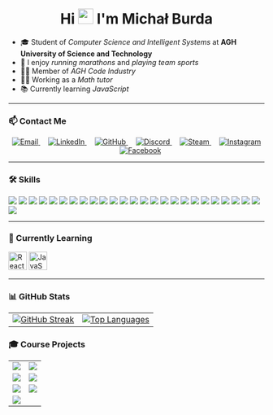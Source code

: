 <h1 align="center">
  Hi <img src="https://user-images.githubusercontent.com/18350557/176309783-0785949b-9127-417c-8b55-ab5a4333674e.gif" width="30" /> I'm Michał Burda
</h1>

- 🎓 Student of *Computer Science and Intelligent Systems* at **AGH University of Science and Technology**
- 🏃 I enjoy *running marathons* and *playing team sports*
- 👨‍🎓 Member of *AGH Code Industry*
- 👨‍🏫 Working as a *Math tutor*
- 📚 Currently learning *JavaScript*

---

### 📫 Contact Me

<p align="center">
  <a href="mailto:michalburda4@gmail.com">
    <img src="https://img.shields.io/badge/Email-michalburda4@gmail.com-blue?style=flat-square&logo=gmail&logoColor=white" alt="Email" />
  </a>
  &nbsp;&nbsp;&nbsp;
  <a href="https://www.linkedin.com/in/micha%C5%82-burda-0756042b7/">
    <img src="https://img.shields.io/badge/LinkedIn-0756042b7?style=flat-square&logo=linkedin&logoColor=white" alt="LinkedIn" />
  </a>
  &nbsp;&nbsp;&nbsp;
  <a href="https://github.com/MichalBurda4">
    <img src="https://img.shields.io/badge/GitHub-000000?style=flat-square&logo=github&logoColor=white" alt="GitHub" />
  </a>
  &nbsp;&nbsp;&nbsp;
  <a href="https://discordapp.com/users/540970664295792640">
    <img src="https://img.shields.io/badge/Discord-7289DA?style=flat-square&logo=discord&logoColor=white" alt="Discord" />
  </a>
  &nbsp;&nbsp;&nbsp;
  <a href="https://steamcommunity.com/profiles/76561198872117909">
    <img src="https://img.shields.io/badge/Steam-000000?style=flat-square&logo=steam&logoColor=white" alt="Steam" />
  </a>
  &nbsp;&nbsp;&nbsp;
  <a href="https://www.instagram.com/michalburda_/">
    <img src="https://img.shields.io/badge/Instagram-E4405F?style=flat-square&logo=instagram&logoColor=white" alt="Instagram" />
  </a>
  &nbsp;&nbsp;&nbsp;
  <a href="https://www.facebook.com/profile.php?id=100015457230939">
    <img src="https://img.shields.io/badge/Facebook-1877F2?style=flat-square&logo=facebook&logoColor=white" alt="Facebook" />
  </a>
</p>

---

### 🛠️ Skills

<p align="left">
  <img src="https://img.shields.io/badge/Python-3670A0?style=for-the-badge&logo=python&logoColor=ffdd54" />
  <img src="https://img.shields.io/badge/Java-%23ED8B00.svg?style=for-the-badge&logo=java&logoColor=white" />
  <img src="https://img.shields.io/badge/C++-%2300599C.svg?style=for-the-badge&logo=c%2B%2B&logoColor=white" />
  <img src="https://img.shields.io/badge/C%23-%23239120.svg?style=for-the-badge&logo=c-sharp&logoColor=white" />
  <img src="https://img.shields.io/badge/C-%2300599C.svg?style=for-the-badge&logo=c&logoColor=white" />
  <img src="https://img.shields.io/badge/JavaScript-%23323330.svg?style=for-the-badge&logo=javascript&logoColor=%23F7DF1E" />
  <img src="https://img.shields.io/badge/MySQL-%2300f.svg?style=for-the-badge&logo=mysql&logoColor=white" />
  <img src="https://img.shields.io/badge/PostgreSQL-%23316192.svg?style=for-the-badge&logo=postgresql&logoColor=white" />
  <img src="https://img.shields.io/badge/NumPy-%23013243.svg?style=for-the-badge&logo=numpy&logoColor=white" />
  <img src="https://img.shields.io/badge/Pandas-%23150458.svg?style=for-the-badge&logo=pandas&logoColor=white" />
  <img src="https://img.shields.io/badge/.NET-5C2D91?style=for-the-badge&logo=.net&logoColor=white" />
  <img src="https://img.shields.io/badge/Unity-%23000000.svg?style=for-the-badge&logo=unity&logoColor=white" />
  <img src="https://img.shields.io/badge/HTML5-%23E34F26.svg?style=for-the-badge&logo=html5&logoColor=white" />
  <img src="https://img.shields.io/badge/CSS3-%231572B6.svg?style=for-the-badge&logo=css3&logoColor=white" />
  <img src="https://img.shields.io/badge/PowerShell-%235391FE.svg?style=for-the-badge&logo=powershell&logoColor=white" />
  <img src="https://img.shields.io/badge/LaTeX-%23008080.svg?style=for-the-badge&logo=latex&logoColor=white" />
  <img src="https://img.shields.io/badge/GitHub%20Actions-2671E5?style=for-the-badge&logo=githubactions&logoColor=white" />
  <img src="https://img.shields.io/badge/Gimp-657D8B?style=for-the-badge&logo=gimp&logoColor=FFFFFF" />
  <img src="https://img.shields.io/badge/Canva-%2300C4CC.svg?style=for-the-badge&logo=Canva&logoColor=white" />
  <img src="https://img.shields.io/badge/Blender-%23F5792A.svg?style=for-the-badge&logo=blender&logoColor=white" />
  <img src="https://img.shields.io/badge/Microsoft%20Office-D83B01?style=for-the-badge&logo=microsoft-office&logoColor=white" />
  <img src="https://img.shields.io/badge/SonarQube-black?style=for-the-badge&logo=sonarqube&logoColor=4E9BCD" />
  <img src="https://img.shields.io/badge/Trello-%23026AA7.svg?style=for-the-badge&logo=Trello&logoColor=white" />
  <img src="https://img.shields.io/badge/GitLab-181717.svg?style=for-the-badge&logo=gitlab&logoColor=white" />
  <img src="https://img.shields.io/badge/Cisco-049fd9.svg?style=for-the-badge&logo=cisco&logoColor=black" />
  <img src="https://img.shields.io/badge/Angular-DD0031?style=for-the-badge&logo=angular&logoColor=white" />

</p>

---

### 🌱 Currently Learning

<p align="left">
  <img src="https://raw.githubusercontent.com/danielcranney/readme-generator/main/public/icons/skills/react-colored.svg" width="36" height="36" alt="React" />
  <img src="https://raw.githubusercontent.com/danielcranney/readme-generator/main/public/icons/skills/javascript-colored.svg" width="36" height="36" alt="JavaScript" />
</p>

---

### 📊 GitHub Stats

<table>
  <tr>
    <td>
      <a href="http://www.github.com/MichalBurda4">
        <img src="https://streak-stats.demolab.com/?user=MichalBurda4&theme=ocean-gradient" alt="GitHub Streak" />
      </a>
    </td>
    <td>
      <a href="http://www.github.com/MichalBurda4">
        <img src="https://github-readme-stats.vercel.app/api/top-langs/?username=MichalBurda4&layout=compact&title_color=0891b2&text_color=ffffff&bg_color=1c1917&hide_border=true" alt="Top Languages" />
      </a>
    </td>
  </tr>
</table>



### 🎓 Course Projects

<table>
  <tr>
    <td>
      <a href="https://github.com/MichalBurda4/DigitalProcessing-Course">
        <img src="https://github-readme-stats.vercel.app/api/pin/?username=MichalBurda4&repo=DigitalProcessing-Course&title_color=22d3ee&text_color=ffffff&icon_color=22d3ee&bg_color=1c1917&hide_border=true" />
      </a>
    </td>
    <td>
      <a href="https://github.com/MichalBurda4/Machine-Learning-Course">
        <img src="https://github-readme-stats.vercel.app/api/pin/?username=MichalBurda4&repo=Machine-Learning-Course&title_color=22d3ee&text_color=ffffff&icon_color=22d3ee&bg_color=1c1917&hide_border=true" />
      </a>
    </td>
  </tr>
  <tr>
    <td>
      <a href="https://github.com/MichalBurda4/CSharp-Course">
        <img src="https://github-readme-stats.vercel.app/api/pin/?username=MichalBurda4&repo=CSharp-Course&title_color=22d3ee&text_color=ffffff&icon_color=22d3ee&bg_color=1c1917&hide_border=true" />
      </a>
    </td>
    <td>
      <a href="https://github.com/MichalBurda4/Data-Engineering-Course">
        <img src="https://github-readme-stats.vercel.app/api/pin/?username=MichalBurda4&repo=Data-Engineering-Course&title_color=22d3ee&text_color=ffffff&icon_color=22d3ee&bg_color=1c1917&hide_border=true" />
      </a>
    </td>
  </tr>
  <tr>
    <td>
      <a href="https://github.com/MichalBurda4/Databases-Course">
        <img src="https://github-readme-stats.vercel.app/api/pin/?username=MichalBurda4&repo=Databases-Course&title_color=22d3ee&text_color=ffffff&icon_color=22d3ee&bg_color=1c1917&hide_border=true" />
      </a>
    </td>
    <td>
      <a href="https://github.com/MichalBurda4/Java-Course2">
        <img src="https://github-readme-stats.vercel.app/api/pin/?username=MichalBurda4&repo=Java-Course2&title_color=22d3ee&text_color=ffffff&icon_color=22d3ee&bg_color=1c1917&hide_border=true" />
      </a>
    </td>
  </tr>
  <tr>
    <td>
      <a href="https://github.com/MichalBurda4/Computational-Intelligence-in-Digital-Data-Analysis">
        <img src="https://github-readme-stats.vercel.app/api/pin/?username=MichalBurda4&repo=Computational-Intelligence-in-Digital-Data-Analysis&title_color=22d3ee&text_color=ffffff&icon_color=22d3ee&bg_color=1c1917&hide_border=true" />
      </a>
    </td>
  </tr>
</table>




